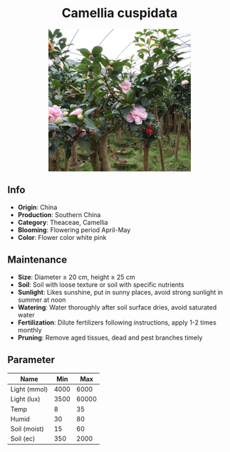 <h1 align='center'>Camellia cuspidata</h1>
<p align="center">
    <img 
        align='center'
        width='320'
        src="../images/camellia cuspidata.png" 
        alt='Camellia cuspidata' />
</p>

## Info

 - **Origin**: China
 - **Production**: Southern China
 - **Category**: Theaceae, Camellia
 - **Blooming**: Flowering period April-May
 - **Color**: Flower color white pink

## Maintenance

 - **Size**: Diameter ≥ 20 cm, height ≥ 25 cm
 - **Soil**: Soil with loose texture or soil with specific nutrients
 - **Sunlight**: Likes sunshine, put in sunny places, avoid strong sunlight in summer at noon
 - **Watering**: Water thoroughly after soil surface dries, avoid saturated water
 - **Fertilization**: Dilute fertilizers following instructions, apply 1-2 times monthly
 - **Pruning**: Remove aged tissues, dead and pest branches timely

## Parameter

| Name         | Min  | Max   |
|--------------|------|-------|
| Light (mmol) | 4000 | 6000  |
| Light (lux)  | 3500 | 60000 |
| Temp         | 8    | 35    |
| Humid        | 30   | 80    |
| Soil (moist) | 15   | 60    |
| Soil (ec)    | 350  | 2000  |